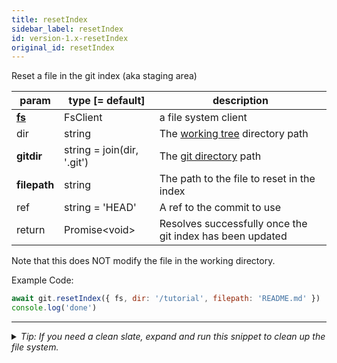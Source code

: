 ```yaml
---
title: resetIndex
sidebar_label: resetIndex
id: version-1.x-resetIndex
original_id: resetIndex
---
```


Reset a file in the git index (aka staging area)

| param          | type [= default]           | description                                               |
| -------------- | -------------------------- | --------------------------------------------------------- |
| [**fs**](./fs) | FsClient                   | a file system client                                      |
| dir            | string                     | The [working tree](dir-vs-gitdir.md) directory path       |
| **gitdir**     | string = join(dir, '.git') | The [git directory](dir-vs-gitdir.md) path                |
| **filepath**   | string                     | The path to the file to reset in the index                |
| ref            | string = 'HEAD'            | A ref to the commit to use                                |
| return         | Promise\<void\>            | Resolves successfully once the git index has been updated |

Note that this does NOT modify the file in the working directory.

Example Code:

```js live
await git.resetIndex({ fs, dir: '/tutorial', filepath: 'README.md' })
console.log('done')
```


---

<details>
<summary><i>Tip: If you need a clean slate, expand and run this snippet to clean up the file system.</i></summary>

```js live
window.fs = new LightningFS('fs', { wipe: true })
window.pfs = window.fs.promises
console.log('done')
```
</details>

<script>
(function rewriteEditLink() {
  const el = document.querySelector('a.edit-page-link.button');
  if (el) {
    el.href = 'https://github.com/isomorphic-git/isomorphic-git/edit/master/src/api/resetIndex.js';
  }
})();
</script>